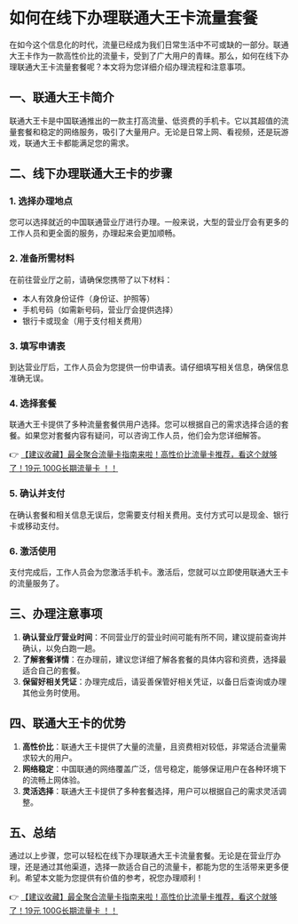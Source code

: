 # 如何在线下办理联通大王卡流量套餐

在如今这个信息化的时代，流量已经成为我们日常生活中不可或缺的一部分。联通大王卡作为一款高性价比的流量卡，受到了广大用户的青睐。那么，如何在线下办理联通大王卡流量套餐呢？本文将为您详细介绍办理流程和注意事项。

## 一、联通大王卡简介

联通大王卡是中国联通推出的一款主打高流量、低资费的手机卡。它以其超值的流量套餐和稳定的网络服务，吸引了大量用户。无论是日常上网、看视频，还是玩游戏，联通大王卡都能满足您的需求。

## 二、线下办理联通大王卡的步骤

### 1. 选择办理地点

您可以选择就近的中国联通营业厅进行办理。一般来说，大型的营业厅会有更多的工作人员和更全面的服务，办理起来会更加顺畅。

### 2. 准备所需材料

在前往营业厅之前，请确保您携带了以下材料：
- 本人有效身份证件（身份证、护照等）
- 手机号码（如需新号码，营业厅会提供选择）
- 银行卡或现金（用于支付相关费用）

### 3. 填写申请表

到达营业厅后，工作人员会为您提供一份申请表。请仔细填写相关信息，确保信息准确无误。

### 4. 选择套餐

联通大王卡提供了多种流量套餐供用户选择。您可以根据自己的需求选择合适的套餐。如果您对套餐内容有疑问，可以咨询工作人员，他们会为您详细解答。

👉 [【建议收藏】最全聚合流量卡指南来啦！高性价比流量卡推荐，看这个就够了！19元 100G长期流量卡 ！！](https://bit.ly/Liuliangka)

### 5. 确认并支付

在确认套餐和相关信息无误后，您需要支付相关费用。支付方式可以是现金、银行卡或移动支付。

### 6. 激活使用

支付完成后，工作人员会为您激活手机卡。激活后，您就可以立即使用联通大王卡的流量服务了。

## 三、办理注意事项

1. **确认营业厅营业时间**：不同营业厅的营业时间可能有所不同，建议提前查询并确认，以免白跑一趟。
2. **了解套餐详情**：在办理前，建议您详细了解各套餐的具体内容和资费，选择最适合自己的套餐。
3. **保留好相关凭证**：办理完成后，请妥善保管好相关凭证，以备日后查询或办理其他业务时使用。

## 四、联通大王卡的优势

1. **高性价比**：联通大王卡提供了大量的流量，且资费相对较低，非常适合流量需求较大的用户。
2. **网络稳定**：中国联通的网络覆盖广泛，信号稳定，能够保证用户在各种环境下的流畅上网体验。
3. **灵活选择**：联通大王卡提供了多种套餐选择，用户可以根据自己的需求灵活调整。

## 五、总结

通过以上步骤，您可以轻松在线下办理联通大王卡流量套餐。无论是在营业厅办理，还是通过其他渠道，选择一款适合自己的流量卡，都能为您的生活带来更多便利。希望本文能为您提供有价值的参考，祝您办理顺利！

👉 [【建议收藏】最全聚合流量卡指南来啦！高性价比流量卡推荐，看这个就够了！19元 100G长期流量卡 ！！](https://bit.ly/Liuliangka)